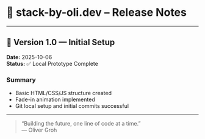 # 🚀 stack-by-oli.dev – Release Notes

---

## 🧩 Version 1.0 — Initial Setup

**Date:** 2025-10-06  
**Status:** ✅ Local Prototype Complete

### Summary

- Basic HTML/CSS/JS structure created
- Fade-in animation implemented
- Git local setup and initial commits successful

---

> “Building the future, one line of code at a time.”  
> — Oliver Groh
